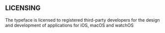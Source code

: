 ## LICENSING

The typeface is licensed to registered third-party developers for the design and development of applications for iOS, macOS and watchOS

